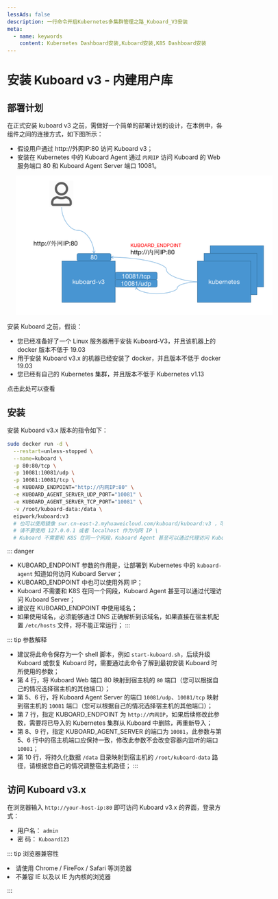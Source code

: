 ```yaml
---
lessAds: false
description: 一行命令开启Kubernetes多集群管理之路_Kuboard_V3安装
meta:
  - name: keywords
    content: Kubernetes Dashboard安装,Kuboard安装,K8S Dashboard安装
---
```


# 安装 Kuboard v3 - 内建用户库

<AdSenseTitle/>

## 部署计划

在正式安装 kuboard v3 之前，需做好一个简单的部署计划的设计，在本例中，各组件之间的连接方式，如下图所示：

* 假设用户通过 http://外网IP:80 访问 Kuboard v3；
* 安装在 Kubernetes 中的 Kuboard Agent 通过 `内网IP` 访问 Kuboard 的 Web 服务端口 80 和 Kuboard Agent Server 端口 10081。

<p>
<img src="./install-built-in.assets/image-20210120224243165.png" style="max-width: 600px; margin-left: 20px;"/>
</p>



安装 Kuboard 之前，假设：

* 您已经准备好了一个 Linux 服务器用于安装 Kuboard-V3，并且该机器上的 docker 版本不低于 19.03
* 用于安装 Kuboard v3.x 的机器已经安装了 docker，并且版本不低于 docker 19.03
* 您已经有自己的 Kubernetes 集群，并且版本不低于 Kubernetes v1.13

点击此处可以查看 <KuboardDemo suffix="install" label="在线演示" color="#007af5"/>
## 安装

安装 Kuboard v3.x 版本的指令如下：

``` sh {10}
sudo docker run -d \
  --restart=unless-stopped \
  --name=kuboard \
  -p 80:80/tcp \
  -p 10081:10081/udp \
  -p 10081:10081/tcp \
  -e KUBOARD_ENDPOINT="http://内网IP:80" \
  -e KUBOARD_AGENT_SERVER_UDP_PORT="10081" \
  -e KUBOARD_AGENT_SERVER_TCP_PORT="10081" \
  -v /root/kuboard-data:/data \
  eipwork/kuboard:v3
  # 也可以使用镜像 swr.cn-east-2.myhuaweicloud.com/kuboard/kuboard:v3 ，可以更快地完成镜像下载。
  # 请不要使用 127.0.0.1 或者 localhost 作为内网 IP \
  # Kuboard 不需要和 K8S 在同一个网段，Kuboard Agent 甚至可以通过代理访问 Kuboard Server \
```

::: danger 
* KUBOARD_ENDPOINT 参数的作用是，让部署到 Kubernetes 中的 `kuboard-agent` 知道如何访问 Kuboard Server；
* KUBOARD_ENDPOINT 中也可以使用外网 IP；
* Kuboard 不需要和 K8S 在同一个网段，Kuboard Agent 甚至可以通过代理访问 Kuboard Server；
* 建议在 KUBOARD_ENDPOINT 中使用域名；
* 如果使用域名，必须能够通过 DNS 正确解析到该域名，如果直接在宿主机配置 `/etc/hosts` 文件，将不能正常运行；
:::

::: tip 参数解释
* 建议将此命令保存为一个 shell 脚本，例如 `start-kuboard.sh`，后续升级 Kuboard 或恢复 Kuboard 时，需要通过此命令了解到最初安装 Kuboard 时所使用的参数；
* 第 4 行，将 Kuboard Web 端口 80 映射到宿主机的 `80` 端口（您可以根据自己的情况选择宿主机的其他端口）；
* 第 5、6 行，将 Kuboard Agent Server 的端口 `10081/udp`、`10081/tcp` 映射到宿主机的 `10081` 端口（您可以根据自己的情况选择宿主机的其他端口）；
* 第 7 行，指定 KUBOARD_ENDPOINT 为 `http://内网IP`，如果后续修改此参数，需要将已导入的 Kubernetes 集群从 Kuboard 中删除，再重新导入；
* 第 8、9 行，指定 KUBOARD_AGENT_SERVER 的端口为 `10081`，此参数与第 5、6 行中的宿主机端口应保持一致，修改此参数不会改变容器内监听的端口 `10081`；
* 第 10 行，将持久化数据 `/data` 目录映射到宿主机的 `/root/kuboard-data` 路径，请根据您自己的情况调整宿主机路径；
:::

## 访问 Kuboard v3.x

在浏览器输入 `http://your-host-ip:80` 即可访问 Kuboard v3.x 的界面，登录方式：
* 用户名： `admin`
* 密 码： `Kuboard123`

::: tip 浏览器兼容性

<li>请使用 Chrome / FireFox / Safari 等浏览器</li>
<li>不兼容 IE 以及以 IE 为内核的浏览器</li>

:::
